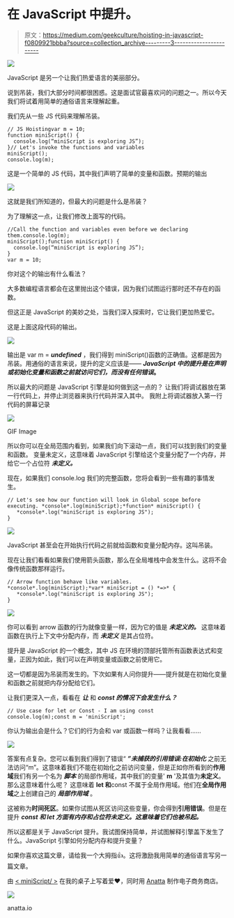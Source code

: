 # 在 JavaScript 中提升。

> 原文：<https://medium.com/geekculture/hoisting-in-javascript-f0809921bbba?source=collection_archive---------3----------------------->

![](img/008cffa556b65206de139b1f966143c6.png)

JavaScript 是另一个让我们热爱语言的美丽部分。

说到吊装，我们大部分时间都很困惑。这是面试官最喜欢问的问题之一。所以今天我们将试着用简单的通俗语言来理解起重。

我们先从一些 JS 代码来理解吊装。

```
// JS Hoistingvar m = 10;
function miniScript() {
  console.log(“miniScript is exploring JS”);
}// Let's invoke the functions and variables 
miniScript();
console.log(m);
```

这是一个简单的 JS 代码，其中我们声明了简单的变量和函数。预期的输出

![](img/ceef4324a16a325ae2739d3c4c5716bc.png)

这就是我们所知道的，但最大的问题是什么是吊装？

为了理解这一点，让我们修改上面写的代码。

```
//Call the function and variables even before we declaring them.console.log(m);
miniScript();function miniScript() {
  console.log(“miniScript is exploring JS”);
}
var m = 10;
```

你对这个的输出有什么看法？

大多数编程语言都会在这里抛出这个错误，因为我们试图运行那时还不存在的函数。

但这正是 JavaScript 的美妙之处，当我们深入探索时，它让我们更加热爱它。

这是上面这段代码的输出。

![](img/c6f113b8d3eb586024df27f758bff897.png)

输出是 var m = ***undefined*** ，我们得到 miniScript()函数的正确值。这都是因为吊装。用通俗的语言来说，提升的定义应该是——
***JavaScript 中的提升是在声明或初始化变量和函数之前就访问它们，而没有任何错误*。**

所以最大的问题是 JavaScript 引擎是如何做到这一点的？
让我们将调试器放在第一行代码上，并停止浏览器来执行代码并深入其中。
我附上将调试器放入第一行代码的屏幕记录

![](img/b4c6ab4edd88ec6c77e1ac0cf2db0eec.png)

GIF Image

所以你可以在全局范围内看到，如果我们向下滚动一点，我们可以找到我们的变量和函数。
变量未定义，这意味着 JavaScript 引擎给这个变量分配了一个内存，并给它一个占位符 ***未定义。***

现在，如果我们 console.log 我们的完整函数，您将会看到一些有趣的事情发生。

```
// Let's see how our function will look in Global scope before executing. *console*.log(miniScript);*function* miniScript() {
   *console*.log("miniScript is exploring JS");
}
```

![](img/c1f78caddb298fdb3c42925dd0cc699d.png)

JavaScript 甚至会在开始执行代码之前就给函数和变量分配内存。这叫吊装。

现在让我们看看如果我们使用箭头函数，那么在全局堆栈中会发生什么。这将不会像传统函数那样运行。

```
// Arrow function behave like variables. *console*.log(miniScript);*var* miniScript = () *=>* {
   *console*.log("miniScript is exploring JS");
}
```

![](img/8f4d830a9551c35e43d9933b3dd9b528.png)

你可以看到 arrow 函数的行为就像变量一样，因为它的值是 ***未定义的。*** 这意味着函数在执行上下文中分配内存，而 ***未定义*** 是其占位符。

提升是 JavaScript 的一个概念，其中 JS 在环境的顶部托管所有函数表达式和变量，正因为如此，我们可以在声明变量或函数之前使用它。

这一切都是因为吊装而发生的。下次如果有人问你提升——提升就是在初始化变量和函数之前就把内存分配给它们。

让我们更深入一点，看看在 ***让*** 和 ***const 的情况下会发生什么？***

```
// Use case for let or Const - I am using const 
console.log(m);const m = 'miniScript';
```

你认为输出会是什么？它们的行为会和 var 或函数一样吗？让我看看……

![](img/062c29530b3f42e7684d0d0bc7b48ff7.png)

答案有点复杂。您可以看到我们得到了错误“ ***”未捕获的引用错误:在初始化*** 之前无法访问“m”。这意味着我们不能在初始化之前访问变量，但是正如你所看到的**作用域**我们有另一个名为 ***脚本*** 的局部作用域，其中我们的变量' **m** '及其值为**未定义**。那么这意味着什么呢？
这意味着 **let 和**const 不属于全局作用域。他们在**全局作用域**之上创建自己的 ***局部作用域*** 。

这被称为**时间死区**。如果你试图从死区访问这些变量，你会得到**引用错误**。但是在提升 ***const 和 let 方面有内存和占位符未定义。这意味着它们也被吊起。***

所以这都是关于 JavaScript 提升。我试图保持简单，并试图解释引擎盖下发生了什么。JavaScript 引擎如何分配内存和提升变量？

如果你喜欢这篇文章，请给我一个大拇指👍。这将激励我用简单的通俗语言写另一篇文章。

由 [< miniScript/ >](https://medium.com/u/c675f5ddadb8?source=post_page-----f0809921bbba--------------------------------) 在我的桌子上写着爱❤️，同时用 [Anatta](https://medium.com/u/ef174edd651b?source=post_page-----f0809921bbba--------------------------------) 制作电子商务商店。

![](img/52cd531451f030ff09a2e4bee981032f.png)

anatta.io